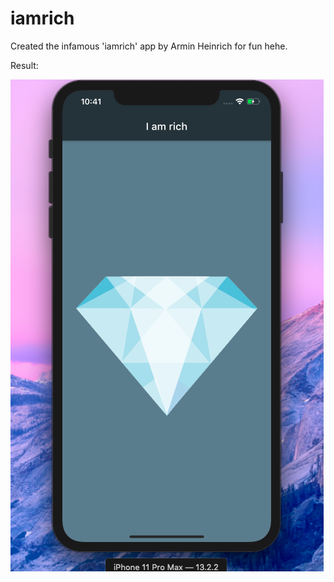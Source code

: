 # iamrich

Created the infamous 'iamrich' app by Armin Heinrich for fun hehe.

Result:

![alt text](https://github.com/deliciafernandes/Dels-app-directory/blob/master/i_am_rich/images/result.png)